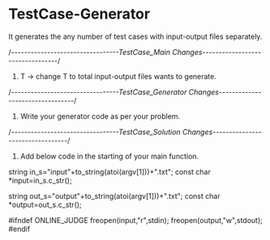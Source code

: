 # TestCase-Generator
It generates the any number of test cases with input-output files separately. 




/*---------------------------------TestCase_Main Changes---------------------------------*/
1. T -> change T to total input-output files wants to generate.

/*---------------------------------TestCase_Generator Changes---------------------------------*/
1. Write your generator code as per your problem.

/*---------------------------------TestCase_Solution Changes---------------------------------*/
1. Add below code in the starting of your main function.

string in_s="input"+to_string(atoi(argv[1]))+".txt";
const char *input=in_s.c_str();

string out_s="output"+to_string(atoi(argv[1]))+".txt";
const char *output=out_s.c_str();

#ifndef ONLINE_JUDGE
freopen(input,"r",stdin); 
freopen(output,"w",stdout); 
#endif



